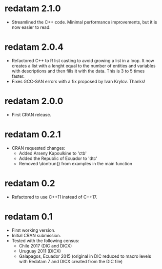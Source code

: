 # redatam 2.1.0

* Streamlined the C++ code. Minimal performance improvements, but it is now
  easier to read.

# redatam 2.0.4

* Refactored C++ to R list casting to avoid growing a list in a loop. It now
  creates a list with a lenght equal to the number of entities and variables
  with descriptions and then fills it with the data. This is 3 to 5 times
  faster.
* Fixes GCC-SAN errors with a fix proposed by Ivan Krylov. Thanks!

# redatam 2.0.0

* First CRAN release.

# redatam 0.2.1

* CRAN requested changes:
  * Added Arseny Kapoulkine to 'ctb'
  * Added the Republic of Ecuador  to 'dtc'
  * Removed \dontrun{} from examples in the main function

# redatam 0.2

* Refactored to use C++11 instead of C++17.

# redatam 0.1

* First working version.
* Initial CRAN submission.
* Tested with the following census:
  * Chile 2017 (DIC and DICX)
  * Uruguay 2011 (DICX)
  * Galapagos, Ecuador 2015 (original in DIC reduced to macro levels with
    Redatam 7 and DICX created from the DIC file)
